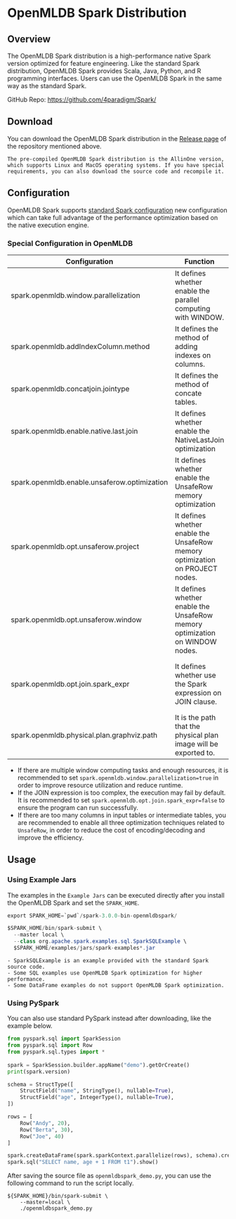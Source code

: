 # OpenMLDB Spark Distribution

## Overview

The OpenMLDB Spark distribution is a high-performance native Spark version optimized for feature engineering. Like the standard Spark distribution, OpenMLDB Spark provides Scala, Java, Python, and R programming interfaces. Users can use the OpenMLDB Spark in the same way as the standard Spark.

GitHub Repo: https://github.com/4paradigm/Spark/

## Download

You can download the OpenMLDB Spark distribution in the [Release page](https://github.com/4paradigm/Spark/releases) of the repository mentioned above.

```{note}
The pre-compiled OpenMLDB Spark distribution is the AllinOne version, which supports Linux and MacOS operating systems. If you have special requirements, you can also download the source code and recompile it.
```

## Configuration

OpenMLDB Spark supports [standard Spark configuration](https://spark.apache.org/docs/latest/configuration.html) new configuration which can take full advantage of the performance optimization based on the native execution engine.

### Special Configuration in OpenMLDB

| Configuration                                          | Function                                                                      | Default Value             | Note                                                                                                                                                  |
|----------------------------------------------|-------------------------------------------------------------------------------|---------------------------|-------------------------------------------------------------------------------------------------------------------------------------------------------|
| spark.openmldb.window.parallelization        | It defines whether enable the parallel computing with WINDOW.                 | false                     | Parallel computing will improve cluster utilization but increase the number of compute nodes at the same time.                                        |
| spark.openmldb.addIndexColumn.method         | It defines the method of adding indexes on columns.                           | monotonicallyIncreasingId | Options are `zipWithUniqueId`, `zipWithIndex`, `monotonicallyIncreasingId`.                                                                           |
| spark.openmldb.concatjoin.jointype           | It defines the method of concate tables.                                      | inner                     | Options are `inner`, `left`, `last`.                                                                                                                  |
| spark.openmldb.enable.native.last.join       | It defines whether enable the NativeLastJoin optimization                     | true                      | It will have higher performance compared with the implementation based on `LEFT JOIN`, if the value is `true`.                                        |
| spark.openmldb.enable.unsaferow.optimization | It defines whether enable the UnsafeRow memory optimization                   | false                     | It will use the UnsafeRow format to encode, if the value is `true`. Too cpmlicated expressions are not supported currently.                           |
| spark.openmldb.opt.unsaferow.project         | It defines whether enable the UnsafeRow memory optimization on PROJECT nodes. | false                     | It will reduce the overhead of encoding and decoding on PROJECT nodes, if the value is `true`. Too cpmlicated expressions are not supported currently. |
| spark.openmldb.opt.unsaferow.window          | It defines whether enable the UnsafeRow memory optimization on WINDOW nodes.  | false                     | It will reduce the overhead of encoding and decoding on WINDOW nodes, if the value is `true`. Too cpmlicated expressions are not supported currently. |
| spark.openmldb.opt.join.spark_expr           | It defines whether use the Spark expression on JOIN clause.                   | true                      | It will use the Spark expression when processing JOIN clause, if the value is `true`. Too cpmlicated expressions are not supported currently.         |
| spark.openmldb.physical.plan.graphviz.path   | It is the path that the physical plan image will be exported to.              | ""                        | Image files are not exported by default.                                                                                                              |

* If there are multiple window computing tasks and enough resources, it is recommended to set `spark.openmldb.window.parallelization=true` in order to improve resource utilization and reduce runtime.
* If the JOIN expression is too complex, the execution may fail by default. It is recommended to set `spark.openmldb.opt.join.spark_expr=false` to ensure the program can run successfully.
* If there are too many columns in input tables or intermediate tables, you are recommended to enable all three optimization techniques related to `UnsafeRow`, in order to reduce the cost of encoding/decoding and improve the efficiency.

## Usage

### Using Example Jars

The examples in the `Example Jars` can be executed directly after you install the OpenMLDB Spark and set the `SPARK_HOME`.

```java
export SPARK_HOME=`pwd`/spark-3.0.0-bin-openmldbspark/

$SPARK_HOME/bin/spark-submit \
  --master local \
  --class org.apache.spark.examples.sql.SparkSQLExample \
  $SPARK_HOME/examples/jars/spark-examples*.jar
```

```{note}
- SparkSQLExample is an example provided with the standard Spark source code. 
- Some SQL examples use OpenMLDB Spark optimization for higher performance. 
- Some DataFrame examples do not support OpenMLDB Spark optimization.
```
### Using PySpark

You can also use standard PySpark instead after downloading, like the example below.

```python
from pyspark.sql import SparkSession
from pyspark.sql import Row
from pyspark.sql.types import *
 
spark = SparkSession.builder.appName("demo").getOrCreate()
print(spark.version)

schema = StructType([
    StructField("name", StringType(), nullable=True),
    StructField("age", IntegerType(), nullable=True),
])

rows = [
    Row("Andy", 20),
    Row("Berta", 30),
    Row("Joe", 40)
]

spark.createDataFrame(spark.sparkContext.parallelize(rows), schema).createOrReplaceTempView("t1")
spark.sql("SELECT name, age + 1 FROM t1").show()

```

After saving the source file as `openmldbspark_demo.py`, you can use the following command to run the script locally.

```
${SPARK_HOME}/bin/spark-submit \
    --master=local \
    ./openmldbspark_demo.py
```

